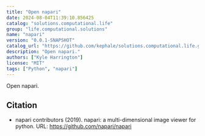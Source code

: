 ```yaml
---
title: "Open napari"
date: 2024-08-04T11:39:10.856425
catalog: "solutions.computational.life"
group: "life.computational.solutions"
name: "napari"
version: "0.0.1-SNAPSHOT"
catalog_url: "https://github.com/kephale/solutions.computational.life.git"
description: "Open napari."
authors: ["Kyle Harrington"]
license: "MIT"
tags: ["Python", "napari"]
---
```


Open napari.

## Citation

- napari contributors (2019). napari: a multi-dimensional image viewer for python.
  URL: https://github.com/napari/napari

